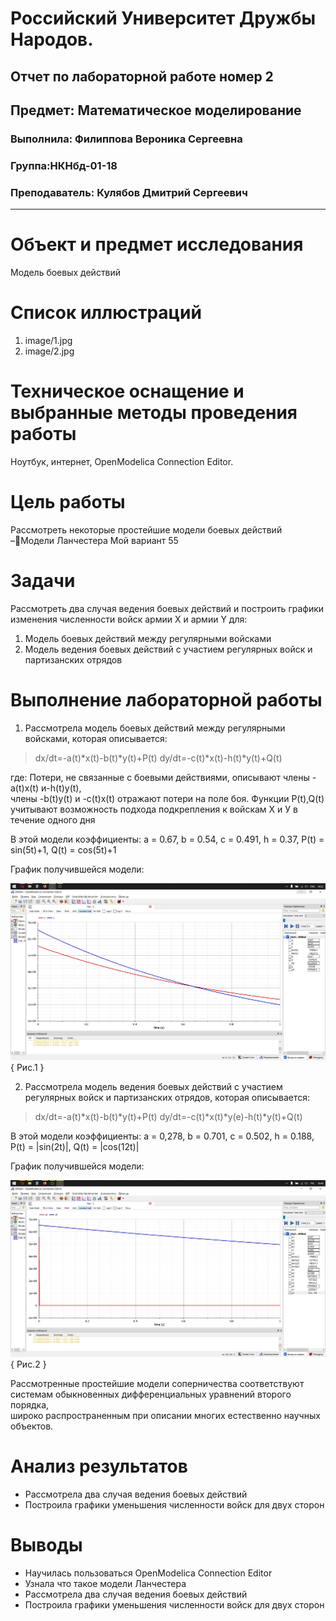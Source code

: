 
# Российский Университет Дружбы Народов.

## Отчет по лабораторной работе номер 2

## Предмет: Математическое моделирование

### Выполнила: Филиппова Вероника Сергеевна

### Группа:НКНбд-01-18

### Преподаватель: Кулябов Дмитрий Сергеевич

------------------------------------------------------------------------

# **Объект и предмет исследования**

Модель боевых действий

# Cписок иллюстраций

1. image/1.jpg
2. image/2.jpg 

# Техническое оснащение и выбранные методы проведения работы

Ноутбук, интернет, OpenModelica Connection Editor.

# Цель работы

Рассмотреть некоторые простейшие модели боевых действий –Модели Ланчестера
Мой вариант 55

# Задачи
Рассмотреть два случая ведения боевых действий и построить графики изменения численности войск армии X и армии Y  для:

1. Модель боевых действий между регулярными войсками
2. Модель ведения боевых действий с участием регулярных войск и  партизанских отрядов

# Выполнение лабораторной работы

1.  Рассмотрела модель боевых действий между регулярными войсками, которая описывается:

> dx/dt=-a(t)*x(t)-b(t)*y(t)+P(t)
> dy/dt=-c(t)*x(t)-h(t)*y(t)+Q(t)
 

где:
Потери, не связанные с боевыми действиями, описывают члены -a(t)x(t) и-h(t)y(t),  
члены -b(t)y(t) и -c(t)x(t) отражают  потери  на  поле  боя. 
Функции P(t),Q(t) учитывают возможность подхода подкрепления к войскам Х и У в течение одного дня

В этой модели коэффициенты: a = 0.67, b = 0.54, c = 0.491, h = 0.37, P(t) = sin(5t)+1, Q(t) = cos(5t)+1


График получившейся модели: 

![Рис.1](https://github.com/vsfilippova/Lab03MathMod/blob/main/images/1.jpg) { Рис.1 }


2.  Рассмотрела модель ведения боевых действий с участием регулярных войск и партизанских отрядов, которая описывается: 

> dx/dt=-a(t)*x(t)-b(t)*y(t)+P(t)
> dy/dt=-c(t)*x(t)*у(е)-h(t)*y(t)+Q(t)

В этой модели коэффициенты: a = 0,278, b = 0.701, c = 0.502, h = 0.188, P(t) = |sin(2t)|, Q(t) = |cos(12t)|

График получившейся модели: 

![Рис.2](https://github.com/vsfilippova/Lab03MathMod/blob/main/images/2.jpg) { Рис.2 }


Рассмотренные простейшие модели соперничества соответствуют системам обыкновенных дифференциальных уравнений второго порядка,   
широко распространенным при описании многих естественно научных объектов.

# Анализ результатов

* Рассмотрела два случая ведения боевых действий
* Построила графики уменьшения  численности войск для двух сторон

# Выводы

* Научилась пользоваться OpenModelica Connection Editor 
* Узнала что такое модели Ланчестера 
* Рассмотрела два случая ведения боевых действий
* Построила графики уменьшения  численности войск для двух сторон

